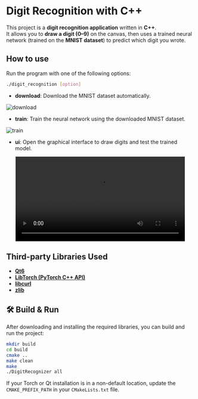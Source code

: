 # Digit Recognition with C++

This project is a **digit recognition application** written in **C++**.  
It allows you to **draw a digit (0–9)** on the canvas, then uses a trained neural network (trained on the **MNIST dataset**) to predict which digit you wrote.

## How to use
Run the program with one of the following options:

```bash
./digit_recognition [option]
````


* **download**:
  Download the MNIST dataset automatically.

![download](images/1.png?raw=true)

* **train**:
  Train the neural network using the downloaded MNIST dataset.

![train](images/2.png?raw=true)


* **ui**:
  Open the graphical interface to draw digits and test the trained model.
  
<p align="center">
  <video src="https://github.com/user-attachments/assets/3400d623-8b07-4285-b1c6-9066d0cb1bd1" width="90%" controls></video>
</p>

## Third-party Libraries Used
- **[Qt6](https://www.qt.io/)**
- **[LibTorch (PyTorch C++ API)](https://pytorch.org/cppdocs/)**
- **[libcurl](https://curl.se/libcurl/)**
- **[zlib](https://zlib.net/)**  


## 🛠 Build & Run
After downloading and installing the required libraries, you can build and run the project:
```bash
mkdir build
cd build
cmake ..
make clean
make
./DigitRecognizer all
```

If your Torch or Qt installation is in a non-default location, update the `CMAKE_PREFIX_PATH` in your `CMakeLists.txt` file.

